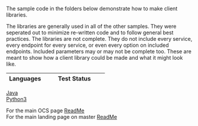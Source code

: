 The sample code in the folders below demonstrate how to make client libraries. 

The libraries are generally used in all of the other samples.  They were seperated out to minimize re-written code and to follow general best practices.  The libraries are not complete.  They do not include every service, every endpoint for every service, or even every option on included endpoints. Included parameters may or may not be complete too.  These are meant to show how a client library could be made and what it might look like.


|Languages|&nbsp;&nbsp;&nbsp;&nbsp;&nbsp;&nbsp;&nbsp;Test&nbsp;Status&nbsp;&nbsp;&nbsp;&nbsp;&nbsp;&nbsp;&nbsp;
------|------------
  <a href="Java/ocs_sample_library_preview">Java</a><br /><a href="Python3/">Python3</a> 

For the main OCS page [ReadMe](../)<br />
For the main landing page on master [ReadMe](https://github.com/osisoft/OCS-Samples)
